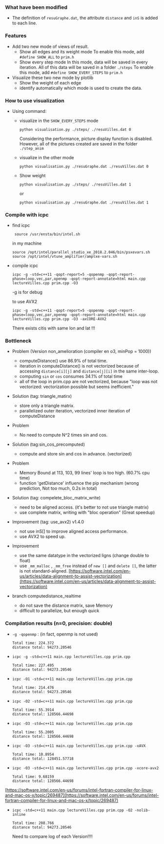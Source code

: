 ### What have been modified
- The definition of `resuGraphe.dat`, the attribute `distance` and `inS` is added to each line.

### Features
- Add two new mode of views of result.
  - Show all edges and its weight mode
    To enable this mode, add `#define SHOW_ALL` to `prim.h`
  - Show every step mode
    In this mode, data will be saved in every iteration. All of this data will be saved in a folder `./steps`
    To enable this mode, add `#define SHOW_EVERY_STEPS` to `prim.h`
- Visualize these two new mode by plotlib
  - Show the weight of each edge
  - identify automatically which mode is used to create the data.

### How to use visualization
- Using command:
  - visualize in the `SHOW_EVERY_STEPS` mode
    ```
    python visualisation.py ./steps/ ./resuVilles.dat 0
    ```
    Considering the performance, picture display function is disabled. However, all of the pictures created are saved in the folder `./step_anim`

  - visualize in the other mode
    ```
    python visualisation.py ./resuGraphe.dat ./resuVilles.dat 0
    ```
  - Show weight
    ```
    python visualisation.py ./steps/ ./resuVilles.dat 1
    ```
    or
    ```
    python visualisation.py ./resuGraphe.dat ./resuVilles.dat 1
    ```

### Compile with icpc
  - find icpc
    ```
     source /usr/ensta/bin/intel.sh
    ```

    in my machine
    ```
    source /opt/intel/parallel_studio_xe_2018.2.046/bin/psxevars.sh
    source /opt/intel/vtune_amplifier/amplxe-vars.sh
    ```
  - compile icpc
    ```
    icpc -g -std=c++11 -qopt-report=5 -qopenmp -qopt-report-phase=loop,vec,par,openmp -qopt-report-annotate=html main.cpp lectureVilles.cpp prim.cpp -O3
    ```
    -g is for debug

    to use AVX2
    ```
    icpc -g -std=c++11 -qopt-report=5 -qopenmp -qopt-report-phase=loop,vec,par,openmp -qopt-report-annotate=html main.cpp lectureVilles.cpp prim.cpp -O3 -axCORE-AVX2
    ```

    There exists citis with same lon and lat !!!
### Bottleneck
  - Problem (Version non_amelioration (compiler en o3, minPop = 1000))
    - computeDistance() use 86.9% of total time.
    - iteration in computeDistance() is not vectorized because of accessing `distance[i][j]` and `distance[j][i]` in the same inter-loop.
    - computing `sin` or `cos` consumes 34.1% of total time
    - all of the loop in prim.cpp are not vectorized, because "loop was not vectorized: vectorization possible but seems inefficient."
  - Solution (tag: triangle_matirx)
    - store only a triangle matrix.
    - parallelized outer iteration, vectorized inner iteration of computeDistance

  - Problem
    - No need to compute N^2 times sin and cos.
  - Solution (tag:sin_cos_precomputed)
    - compute and store sin and cos in advance. (vectorized)

  - Problem
    - Memory Bound at 113, 103, 99 lines' loop is too high. (60.7% cpu time)
    - function 'getDistance' influence the pip mechanism (wrong prediction, Not too much, 0.2s in total)
  - Solution (tag: compelete_bloc_matrix_write)
    - need to be aligned access. (it's better to not use triangle matrix)
    - use complete matrix, writing with "bloc operation" (Great speedup)

  - Improvement (tag: use_avx2) v1.4.0
    - not use inS[] to improve aligned access performance.
    - use AVX2 to speed up.

  - Improvement  
    - use the same datatype in the vectorized ligns (change double to float)
    - use `_mm_malloc` , `_mm_free` instead of `new []` and `delete []`, the latter is not standard-aligned.
    [https://software.intel.com/en-us/articles/data-alignment-to-assist-vectorization](https://software.intel.com/en-us/articles/data-alignment-to-assist-vectorization)


  - branch computedistance_realtime
    - do not save the distance matrix, save Memory
    - difficult to parallelize, but enough quick
### Compilation results (n=0, precision: double)
  - `-g -qopenmp` : (in fact, openmp is not used)
    ```
    Total time: 224.372
    distance total: 94273.20546
    ```
  - `icpc -g -std=c++11 main.cpp lectureVilles.cpp prim.cpp`
    ```
    Total time: 227.495
    distance total: 94273.20546
    ```
  - `icpc -O1 -std=c++11 main.cpp lectureVilles.cpp prim.cpp`
    ```
    Total time: 214.476
    distance total: 94273.20546
    ```
  - `icpc -O2 -std=c++11 main.cpp lectureVilles.cpp prim.cpp`
    ```
    Total time: 55.3914
    distance total: 128566.44698
    ```
  - `icpc -O3 -std=c++11 main.cpp lectureVilles.cpp prim.cpp`
    ```
    Total time: 55.2005
    distance total: 128566.44698
    ```
  - `icpc -O3 -std=c++11 main.cpp lectureVilles.cpp prim.cpp -xAVX`
    ```
    Total time: 10.8954
    distance total: 128451.57718
    ```
  - `icpc -O3 -std=c++11 main.cpp lectureVilles.cpp prim.cpp -xcore-avx2`
    ```
    Total time: 9.68159
    distance total: 128566.44698
    ```

  [https://software.intel.com/en-us/forums/intel-fortran-compiler-for-linux-and-mac-os-x/topic/269487](https://software.intel.com/en-us/forums/intel-fortran-compiler-for-linux-and-mac-os-x/topic/269487)
  - `icpc -std=c++11 main.cpp lectureVilles.cpp prim.cpp -O2 -nolib-inline`
    ```
    Total time: 208.766
    distance total: 94273.20546
    ```

    Need to compare log of each Version!!!!
